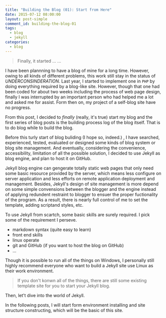 ```yaml
---
title: "Building the Blog (01): Start from Here"
date: 2015-07-12 08:00:00
layout: post-simple
comment_id: building-the-blog-01
tags:
  - blog
  - jekyll
categories:
  - blog
---
```


> Finally, it started \... \...

I have been plannning to have a blog of mine for
a long time. However, owing to all kinds of different 
problems, this work still stay in the status of
*UNDERCONSINDERATION*. Last year, I started to 
implement one in `PHP` by doing everything required 
by a blog-like site. However, though that one had been
coded for about two weeks including the process of 
web page design, finally I was interrupted by an 
important person who had helped me a lot and asked 
me for assist. Form then on, my project of a self-blog
site have no progress.

<!-- more -->

From this post, I decided to *finally* (really, it\'s true) 
start my blog and the first series of blog posts is 
the building process log of the blog itself. That is to do
blog while to build the blog.

Before this turly start of blog buliding (I hope so,
indeed.) , I have searched, experienced, tested, evaluated 
or designed some kinds of blog system or blog site
management. And eventually, considering the convenience,
accessibility, limitation of all the possible solution, I
decided to use Jekyll as blog engine, and plan to host it
on GitHub.

Jekyll blog engine can gengerate totally static web pages
that only need some basic resource provided by the server,
which means less configure on server application and less 
efforts on remote application deployment and management.
Besides, Jekyll\'s design of site management is more depend
on some simple convensions between the blogger and the 
engine instead of applying redundent restraint to blogger
to ensuer the proper fuctionality of the program. As a
result, there is nearly full control of me to set the
template, adding scriptand styles, etc.

To use Jekyll from scartch, some basic skills are surely 
required. I pick some of the requirement I perseve.

 * markdown syntax (quite easy to learn)
 * front end skills
 * linux operate
 * git and GitHub (if you want to host the blog on GitHub)
 * \...

Though it is possible to run all of the things on Windows,
I personally still highly recommend everyone who want to 
build a Jekyll site use Linux as their work environment.

> If you don\'t konwn all of the things, there are still some 
> existing template site for you to start your Jekyll blog.

Then, let\'t dive into the world of Jekyll. 

In the following posts, I will start form environment 
installing and site structure constructing, which will 
be the basic of this site. 

